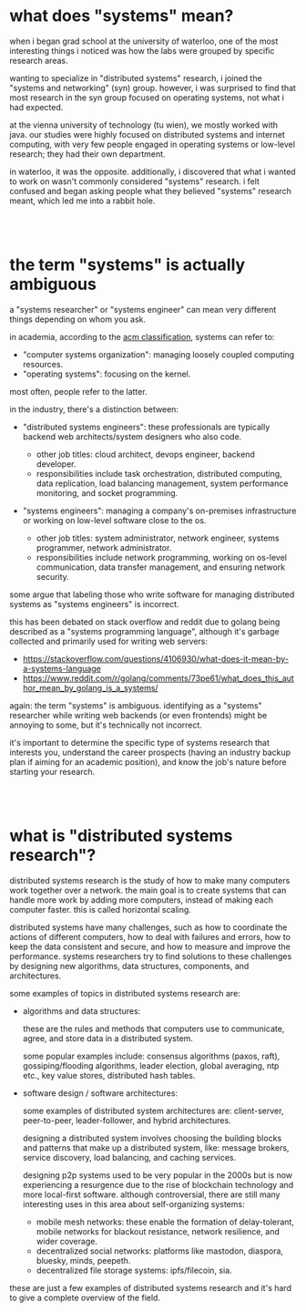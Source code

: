 # what does "systems" mean?

when i began grad school at the university of waterloo, one of the most interesting things i noticed was how the labs were grouped by specific research areas.

wanting to specialize in "distributed systems" research, i joined the "systems and networking" (syn) group. however, i was surprised to find that most research in the syn group focused on operating systems, not what i had expected.

at the vienna university of technology (tu wien), we mostly worked with java. our studies were highly focused on distributed systems and internet computing, with very few people engaged in operating systems or low-level research; they had their own department.

in waterloo, it was the opposite. additionally, i discovered that what i wanted to work on wasn't commonly considered "systems" research. i felt confused and began asking people what they believed "systems" research meant, which led me into a rabbit hole.

<br><br>

# the term "systems" is actually ambiguous

a "systems researcher" or "systems engineer" can mean very different things depending on whom you ask.

in academia, according to the [acm classification](https://cran.r-project.org/web/classifications/ACM.html), systems can refer to:

- "computer systems organization": managing loosely coupled computing resources.
- "operating systems": focusing on the kernel.

most often, people refer to the latter.

in the industry, there's a distinction between:

- "distributed systems engineers": these professionals are typically backend web architects/system designers who also code.

  - other job titles: cloud architect, devops engineer, backend developer.
  - responsibilities include task orchestration, distributed computing, data replication, load balancing management, system performance monitoring, and socket programming.

- "systems engineers": managing a company's on-premises infrastructure or working on low-level software close to the os.

  - other job titles: system administrator, network engineer, systems programmer, network administrator.
  - responsibilities include network programming, working on os-level communication, data transfer management, and ensuring network security.

some argue that labeling those who write software for managing distributed systems as "systems engineers" is incorrect.

this has been debated on stack overflow and reddit due to golang being described as a "systems programming language", although it's garbage collected and primarily used for writing web servers:

- https://stackoverflow.com/questions/4106930/what-does-it-mean-by-a-systems-language
- https://www.reddit.com/r/golang/comments/73pe61/what_does_this_author_mean_by_golang_is_a_systems/

again: the term "systems" is ambiguous. identifying as a "systems" researcher while writing web backends (or even frontends) might be annoying to some, but it's technically not incorrect.

it's important to determine the specific type of systems research that interests you, understand the career prospects (having an industry backup plan if aiming for an academic position), and know the job's nature before starting your research.

<br><br>

# what is "distributed systems research"?

distributed systems research is the study of how to make many computers work together over a network. the main goal is to create systems that can handle more work by adding more computers, instead of making each computer faster. this is called horizontal scaling.

distributed systems have many challenges, such as how to coordinate the actions of different computers, how to deal with failures and errors, how to keep the data consistent and secure, and how to measure and improve the performance. systems researchers try to find solutions to these challenges by designing new algorithms, data structures, components, and architectures.

some examples of topics in distributed systems research are:

- algorithms and data structures:

  these are the rules and methods that computers use to communicate, agree, and store data in a distributed system.

  some popular examples include: consensus algorithms (paxos, raft), gossiping/flooding algorithms, leader election, global averaging, ntp etc., key value stores, distributed hash tables.

- software design / software architectures:

  some examples of distributed system architectures are: client-server, peer-to-peer, leader-follower, and hybrid architectures.

  designing a distributed system involves choosing the building blocks and patterns that make up a distributed system, like: message brokers, service discovery, load balancing, and caching services.

  designing p2p systems used to be very popular in the 2000s but is now experiencing a resurgence due to the rise of blockchain technology and more local-first software. although controversial, there are still many interesting uses in this area about self-organizing systems:

  - mobile mesh networks: these enable the formation of delay-tolerant, mobile networks for blackout resistance, network resilience, and wider coverage.
  - decentralized social networks: platforms like mastodon, diaspora, bluesky, minds, peepeth.
  - decentralized file storage systems: ipfs/filecoin, sia.

these are just a few examples of distributed systems research and it's hard to give a complete overview of the field.
